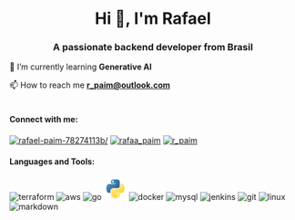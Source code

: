 <h1 align="center">Hi 👋, I'm Rafael</h1>
<h3 align="center">A passionate backend developer from Brasil</h3>

🌱 I’m currently learning **Generative AI**

📫 How to reach me **r_paim@outlook.com**
<br><br>
<h4 align="left">Connect with me:</h3>
<p align="left">
<a href="https://linkedin.com/in/rafael-paim-78274113b/" target="blank"><img align="center" src="https://raw.githubusercontent.com/rahuldkjain/github-profile-readme-generator/master/src/images/icons/Social/linked-in-alt.svg" alt="rafael-paim-78274113b/" height="30" width="40" /></a>
<a href="https://instagram.com/rafaa_paim" target="blank"><img align="center" src="https://raw.githubusercontent.com/rahuldkjain/github-profile-readme-generator/master/src/images/icons/Social/instagram.svg" alt="rafaa_paim" height="30" width="40" /></a>
<a href="https://www.hackerrank.com/r_paim" target="blank"><img align="center" src="https://raw.githubusercontent.com/rahuldkjain/github-profile-readme-generator/master/src/images/icons/Social/hackerrank.svg" alt="r_paim" height="30" width="40" /></a>
</p>

<h4 align="left">Languages and Tools:</h3>
<p align="left">
  <img src="https://cdn.jsdelivr.net/gh/devicons/devicon@latest/icons/terraform/terraform-original.svg" alt="terraform" width="40" height="40"/>
  <img src="https://cdn.jsdelivr.net/gh/devicons/devicon@latest/icons/amazonwebservices/amazonwebservices-original-wordmark.svg" alt="aws" width="40" height="40"/>
  <img src="https://cdn.jsdelivr.net/gh/devicons/devicon@latest/icons/go/go-original.svg" alt="go" width="40" height="40"/>
  <img src="https://raw.githubusercontent.com/devicons/devicon/master/icons/python/python-original.svg" alt="python" width="40" height="40"/>
  <img src="https://cdn.jsdelivr.net/gh/devicons/devicon@latest/icons/docker/docker-original.svg" alt="docker" width="40" height="40"/>
  <img src="https://cdn.jsdelivr.net/gh/devicons/devicon@latest/icons/mysql/mysql-original.svg" alt="mysql" width="40" height="40"/>
  <img src="https://www.vectorlogo.zone/logos/jenkins/jenkins-icon.svg" alt="jenkins" width="40" height="40"/> 
  <img src="https://www.vectorlogo.zone/logos/git-scm/git-scm-icon.svg" alt="git" width="40" height="40"/>
  <img src="https://cdn.jsdelivr.net/gh/devicons/devicon@latest/icons/linux/linux-original.svg" alt="linux" width="40" height="40"/>
  <img src="https://cdn.jsdelivr.net/gh/devicons/devicon@latest/icons/markdown/markdown-original.svg" alt="markdown" width="40" height="40"/>
